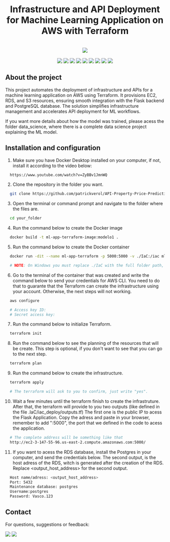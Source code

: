 <h1 align="center">
    Infrastructure and API Deployment for Machine Learning Application on AWS with Terraform
</h1>

<br>
    <div align="center">
        <a><img src="https://github.com/user-attachments/assets/85618b5b-d8e6-4da4-b4ef-32b05e037728"></a> 
    </div>
</br>

<div align="center">
    <a href = "https://www.python.org/" target="_blank"><img src="https://img.shields.io/badge/Python-14354C?style=for-the-badge&logo=python&logoColor=white" target="_blank"></a>
    <a href = "https://developer.hashicorp.com/terraform/docs"><img src="https://img.shields.io/badge/terraform-%235835CC.svg?style=for-the-badge&logo=terraform&logoColor=white" target="_blank"></a>
    <a href = "https://docs.aws.amazon.com/"><img src="https://img.shields.io/badge/AWS-%23FF9900.svg?style=for-the-badge&logo=amazon-aws&logoColor=white" target="_blank"></a>
    <a href = "https://docs.docker.com/"><img src="https://img.shields.io/badge/docker-%230db7ed.svg?style=for-the-badge&logo=docker&logoColor=white" target="_blank"></a>
    <a href = "https://www.postgresql.org/docs/"><img src="https://img.shields.io/badge/postgres-%23316192.svg?style=for-the-badge&logo=postgresql&logoColor=white" target="_blank"></a>
    <a href = "https://flask.palletsprojects.com/en/3.0.x/"><img src="https://img.shields.io/badge/flask-%23000.svg?style=for-the-badge&logo=flask&logoColor=white" target="_blank"></a>
    <a href = "https://scikit-learn.org/stable/"><img src="https://img.shields.io/badge/scikit--learn-%23F7931E.svg?style=for-the-badge&logo=scikit-learn&logoColor=white" target="_blank"></a>
    <a href = "https://pandas.pydata.org/docs/index.html"><img src="https://img.shields.io/badge/pandas-%23150458.svg?style=for-the-badge&logo=pandas&logoColor=white" target="_blank"></a>
    <a href = "https://numpy.org/doc/"><img src="https://img.shields.io/badge/numpy-%23013243.svg?style=for-the-badge&logo=numpy&logoColor=white" target="_blank"></a>
</div> 

## About the project

This project automates the deployment of infrastructure and APIs for a machine learning application on AWS using Terraform. It provisions EC2, RDS, and S3 resources, ensuring smooth integration with the Flask backend and PostgreSQL database. The solution simplifies infrastructure management and accelerates API deployment for ML workflows.

If you want more details about how the model was trained, please acess the folder data_science, where there is a complete data science project explaining the ML model.

## Installation and configuration

  1. Make sure you have Docker Desktop installed on your computer, if not, install it according to the video below:

```bash
  https://www.youtube.com/watch?v=ZyBBv1JmnWQ
```

  2. Clone the repository in the folder you want.

```bash
  git clone https://github.com/patrickverol/API-Property-Price-Prediction-Tool
```
  3. Open the terminal or command prompt and navigate to the folder where the files are.

```bash
  cd your_folder
```
  4. Run the command below to create the Docker image

```bash
  docker build -t ml-app-terraform-image:modelo1 .
```
  5. Run the command below to create the Docker container

```bash
  docker run -dit --name ml-app-terraform -p 5000:5000 -v ./IaC:/iac ml-app-terraform-image:modelo1 /bin/bash

  # NOTE: On Windows you must replace ./IaC with the full folder path, for example: E:\Documentos_Novos\01_Projetos\Airbnb\IaC
```
  6. Go to the terminal of the container that was created and write the command below to send your credentials for AWS CLI.
  You need to do that to guarante that the Terraform can create the infrastructure using your account. Otherwise, the next steps will not working.
```bash
  aws configure

  # Access key ID:
  # Secret access key:
```
  7. Run the command below to initialize Terraform.

```bash
  terraform init
```
  8. Run the command below to see the planning of the resources that will be create.
  This step is optional, if you don't want to see that you can go to the next step.
```bash
  terraform plan
```
  9. Run the command below to create the infrastructure.
```bash
  terraform apply

  # The terraform will ask to you to confirm, just write "yes".
```
  10. Wait a few minutes until the terraform finish to create the infrastruture. 
  After that, the terraform will provide to you two outputs (like defined in the file .IaC/iac_deploy/outputs.tf)
  The first one is the public IP to acess the Flask Application.
  Copy the adress and paste in your browser, remember to add ":5000", the port that we defined in the code to acess the application. 
```bash
  # The complete address will be something like that
  http://ec2-3-147-55-96.us-east-2.compute.amazonaws.com:5000/
```
  11. If you want to acess the RDS database, install the Postgres in your computer, and send the credentials below.
  The second output, is the host adress of the RDS, witch is generated after the creation of the RDS.
  Replace <output_host_address> for the second output.
```bash
  Host name/adress: <output_host_address>
  Port: 5432
  Maintenance database: postgres
  Username:postgres
  Password: Vasco.123
```


## Contact

For questions, suggestions or feedback:

<div>
    <a href="https://www.linkedin.com/in/patrick-verol/" target="_blank"><img src="https://img.shields.io/badge/-LinkedIn-%230077B5?style=for-the-badge&logo=linkedin&logoColor=white" target="_blank"></a> 
    <a href = "mailto:patrickverol@gmail.com"><img src="https://img.shields.io/badge/-Gmail-%23333?style=for-the-badge&logo=gmail&logoColor=white" target="_blank"></a>
</div> 
